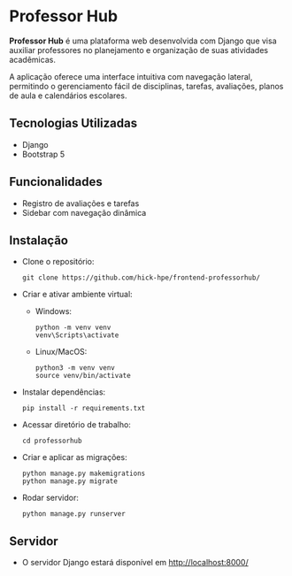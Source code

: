 # Professor Hub

**Professor Hub** é uma plataforma web desenvolvida com Django que visa auxiliar professores no planejamento e organização de suas atividades acadêmicas.

A aplicação oferece uma interface intuitiva com navegação lateral, permitindo o gerenciamento fácil de disciplinas, tarefas, avaliações, planos de aula e calendários escolares.

## Tecnologias Utilizadas
- Django
- Bootstrap 5

## Funcionalidades
- Registro de avaliações e tarefas
- Sidebar com navegação dinâmica

## Instalação
- Clone o repositório:
    ```
    git clone https://github.com/hick-hpe/frontend-professorhub/
    ```

- Criar e ativar ambiente virtual:
    - Windows:
        ```
        python -m venv venv
        venv\Scripts\activate
        ```
    - Linux/MacOS:
        ```
        python3 -m venv venv
        source venv/bin/activate
        ```

- Instalar dependências:
    ```
    pip install -r requirements.txt
    ```

- Acessar diretório de trabalho:
    ```
    cd professorhub
    ```
    
- Criar e aplicar as migrações:
    ```
    python manage.py makemigrations
    python manage.py migrate
    ```

- Rodar servidor:
    ```
    python manage.py runserver
    ```

## Servidor
- O servidor Django estará disponível em [http://localhost:8000/](http://localhost:8000/)
